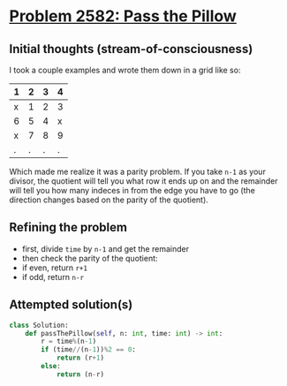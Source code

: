 # [Problem 2582: Pass the Pillow](https://leetcode.com/problems/pass-the-pillow/description/)

## Initial thoughts (stream-of-consciousness)
I took a couple examples and wrote them down in a grid like so:

| 1 | 2 | 3 | 4 |
|---|---|---|---|
| x | 1 | 2 | 3 |
| 6 | 5 | 4 | x |
| x | 7 | 8 | 9 |
| . | . | . | . |

Which made me realize it was a parity problem. If you take `n-1` as your divisor, the quotient will tell you what row it ends up on and the remainder will tell you how many indeces in from the edge you have to go (the direction changes based on the parity of the quotient).

## Refining the problem
* first, divide `time` by `n-1` and get the remainder
* then check the parity of the quotient:
*   if even, return `r+1`
*   if odd, return `n-r`

## Attempted solution(s)
```python
class Solution:
    def passThePillow(self, n: int, time: int) -> int:
        r = time%(n-1)
        if (time//(n-1))%2 == 0:
            return (r+1)
        else:
            return (n-r)
```
